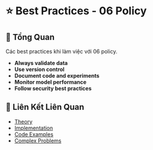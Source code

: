 # ⭐ Best Practices - 06 Policy

## 🎯 Tổng Quan

Các best practices khi làm việc với 06 policy.

- **Always validate data**
- **Use version control**
- **Document code and experiments**
- **Monitor model performance**
- **Follow security best practices**

## 🔗 Liên Kết Liên Quan

- [Theory](./THEORY_06_policy.md)
- [Implementation](./IMPLEMENTATION_06_policy.md)
- [Code Examples](./CODE_EXAMPLES_06_policy.md)
- [Complex Problems](./COMPLEX_PROBLEMS.md)
